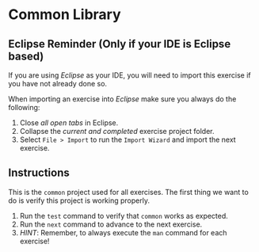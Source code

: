 # Common Library

## Eclipse Reminder (Only if your IDE is Eclipse based)

If you are using *Eclipse* as your IDE, you will need to import this exercise if you have not already done so.

When importing an exercise into *Eclipse* make sure you always do the following:

1. Close *all open tabs* in Eclipse.
2. Collapse the *current and completed* exercise project folder.
3. Select `File > Import` to run the `Import Wizard` and import the next exercise.

## Instructions

This is the `common` project used for all exercises. The first thing we want to do is verify this project is working properly.

1. Run the `test` command to verify that `common` works as expected.
2. Run the `next` command to advance to the next exercise.
3. *HINT*: Remember, to always execute the `man` command for each exercise!

